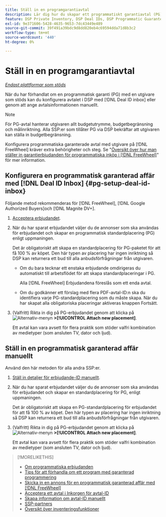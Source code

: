 ```yaml
---
title: Ställ in en programgarantiavtal
description: Lär dig hur du skapar ett programmatiskt garantiavtal (PG) som du har förhandlat fram med en utgivare.
feature: DSP Private Inventory, DSP Deal IDs, DSP Programmatic Guaranteed Deals
exl-id: 9e371606-5428-4635-9653-7dc43449e489
source-git-commit: 39f491a39bdc9d8dd820eb4c69594dda71d8b3c2
workflow-type: tm+mt
source-wordcount: '440'
ht-degree: 0%

---
```


# Ställ in en programgarantiavtal

*[Endast plattformar som stöds](programmatic-guaranteed-about.md)*

När du har förhandlat om en programmatisk garanti (PG) med en utgivare som stöds kan du konfigurera avtalet i DSP med [!DNL Deal ID inbox] eller genom att ange avtalsinformationen manuellt.

>[!NOTE]
>
> För PG-avtal hanterar utgivaren allt budgetutrymme, budgetbegränsning och målinriktning. Alla SSP:er som tillåter PG via DSP bekräftar att utgivaren kan ställa in budgetbegränsning.
>
> Konfigurera programmatiska garanterade avtal med utgivare på [!DNL FreeWheel] kräver extra behörigheter och steg. Se &quot;[Översikt över hur man ställer in garantierbjudanden för programmatiska inköp i [!DNL FreeWheel]](freewheel-overview.md)&quot; för mer information.

## Konfigurera en programmatisk garanterad affär med [!DNL Deal ID Inbox] {#pg-setup-deal-id-inbox}

Följande metod rekommenderas för [!DNL FreeWheel], [!DNL Google Authorized Buyers]och [!DNL Magnite DV+].

1. [Acceptera erbjudandet](deal-id-inbox-accept.md).

1. När du har sparat erbjudandet väljer du de annonser som ska användas för erbjudandet och skapar en programmatisk standardplacering (PG) enligt uppmaningen.

   Det är obligatoriskt att skapa en standardplacering för PG-paketet för att få 100 % av köpet. Den här typen av placering har ingen inriktning så DSP kan returnera ett bud till alla anbudsförfrågningar från utgivaren.

   * Om du bara tecknar ett enstaka erbjudande omdirigeras du automatiskt till arbetsflödet för att skapa standardplaceringar i PG.

      Alla [!DNL FreeWheel] Erbjudandena föreslås som ett enda avtal.

   * Om du godkänner ett förslag med flera PDF-avtal-ID:n ska du identifiera varje PG-standardplacering som du måste skapa. När du har skapat alla obligatoriska placeringar aktiveras knappen Fortsätt.

1. (Valfritt) Rikta in dig på PG-erbjudandet genom att klicka på ![Alternativ-menyn](/help/dsp/assets/options-menu.png) **>[!UICONTROL Attach new placement]**.

   Ett avtal kan vara avsett för flera praktik som stöder valfri kombination av medietyper (som ansluten TV, dator och ljud).

## Ställ in en programmatisk garanterad affär manuellt

Använd den här metoden för alla andra SSP:er.

1. [Ställ in detaljer för erbjudande-ID manuellt](deal-id-create.md).

1. När du har sparat erbjudandet väljer du de annonser som ska användas för erbjudandet och skapar en standardplacering för PG, enligt uppmaningen.

   Det är obligatoriskt att skapa en PG-standardplacering för erbjudandet för att få 100 % av köpet. Den här typen av placering har ingen inriktning så DSP kan returnera ett bud till alla anbudsförfrågningar från utgivaren.

1. (Valfritt) Rikta in dig på PG-erbjudandet genom att klicka på ![Alternativ-menyn](/help/dsp/assets/options-menu.png) **>[!UICONTROL Attach new placement]**.

   Ett avtal kan vara avsett för flera praktik som stöder valfri kombination av medietyper (som ansluten TV, dator och ljud).

>[!MORELIKETHIS]
>
>* [Om programmatiska erbjudanden](programmatic-guaranteed-about.md)
>* [Tips för att förhandla om ett program med garanterad programmering](/help/dsp/inventory/programmatic-guaranteed-tips.md)
>* [Skicka in en annons för en programmatisk garanterad affär med [!DNL FreeWheel]](freewheel-submit.md)
>* [Acceptera ett avtal i Inkorgen för avtal-ID](deal-id-inbox-accept.md)
>* [Skapa information om avtal-ID manuellt](deal-id-create.md)
>* [SSP-partners](ssp-partners.md)
>* [Översikt över inventeringsfunktioner](inventory-overview.md)

